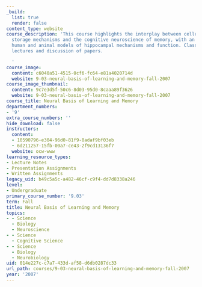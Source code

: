 ```yaml
---
_build:
  list: true
  render: false
content_type: website
course_description: 'This course highlights the interplay between cellular and molecular
  storage mechanisms and the cognitive neuroscience of memory, with an emphasis on
  human and animal models of hippocampal mechanisms and function. Class sessions include
  lectures and discussion of papers.

  '
course_image:
  content: c6040a51-4515-0cf6-fc64-e81a4020714d
  website: 9-03-neural-basis-of-learning-and-memory-fall-2007
course_image_thumbnail:
  content: 9c7e3d5f-50c6-8d03-95d0-8caaa89f3626
  website: 9-03-neural-basis-of-learning-and-memory-fall-2007
course_title: Neural Basis of Learning and Memory
department_numbers:
- '9'
extra_course_numbers: ''
hide_download: false
instructors:
  content:
  - 10590796-e304-96d0-81f9-8adaf9bf03eb
  - 6d211257-15fb-00a7-ce43-2f9cd13136f7
  website: ocw-www
learning_resource_types:
- Lecture Notes
- Presentation Assignments
- Written Assignments
legacy_uid: b49c5a5c-a482-46cf-c9f4-dd7d8338a246
level:
- Undergraduate
primary_course_number: '9.03'
term: Fall
title: Neural Basis of Learning and Memory
topics:
- - Science
  - Biology
  - Neuroscience
- - Science
  - Cognitive Science
- - Science
  - Biology
  - Neurobiology
uid: 014e227c-c7a7-433d-af58-d6db0287dc33
url_path: courses/9-03-neural-basis-of-learning-and-memory-fall-2007
year: '2007'
---
```

